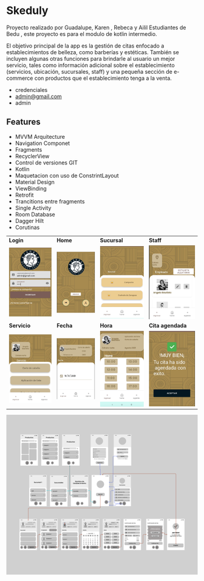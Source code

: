 
# Skeduly

Proyecto realizado por Guadalupe, Karen , Rebeca y Ailil  Estudiantes de Bedu , este proyecto es para el modulo de kotlin intermedio.

El objetivo principal de la app es la gestión de citas enfocado a establecimientos de belleza, como barberías y estéticas. También se incluyen algunas otras funciones para brindarle al usuario un mejor servicio, tales como información adicional sobre el establecimiento (servicios, ubicación, sucursales, staff) y una pequeña sección de e-commerce con productos que el establecimiento tenga a la venta.

- credenciales 
- admin@gmail.com 
- admin 

## Features

- MVVM Arquitecture
- Navigation Componet
- Fragments
- RecyclerView
- Control de versiones GIT
- Kotlin
- Maquetacion con uso de ConstrintLayout
- Material Design
- ViewBinding
- Retrofit
- Trancitions entre fragments
- Single Activity
- Room Database
- Dagger Hilt
- Corutinas

 <table>
  <tr>
    <td><strong>Login</strong></td>
    <td><strong>Home</strong></td>
    <td><strong>Sucursal</strong></td>
    <td><strong>Staff</strong></td>
  </tr>
  <tr>
    <td><img src="screenshots/login.png" width="100%"></td>
    <td><img src="screenshots/home.png" width="100%"></td>
    <td><img src="screenshots/sucursales.png" width="100%"></td>
    <td><img src="screenshots/staff.png" width="100%"></td>
  </tr>
  <tr>
    <td><strong>Servicio</strong></td>
    <td><strong>Fecha</strong></td>
    <td><strong>Hora</strong></td>
    <td><strong>Cita agendada</strong></td>
  </tr>
  <tr>
    <td><img src="screenshots/servicio.png" width="100%"></td>
    <td><img src="screenshots/fecha.png" width="100%"></td>
    <td><img src="screenshots/hora.png" width="100%"></td>
    <td><img src="screenshots/cita agendada.png" width="100%"></td>
  </tr>
</table> 

<img src="screenshots/Flujos app.png">
